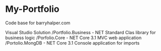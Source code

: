 # My-Portfolio
 Code base for barryhalper.com

Visual Studio Solution
/Portfolio.Business - NET Standard Clas library for business logic
/Porfolio.Core      - NET Core 3.1 MVC web application
/Portolio.MongDB    - NET Core 3.1 Console application for imports
